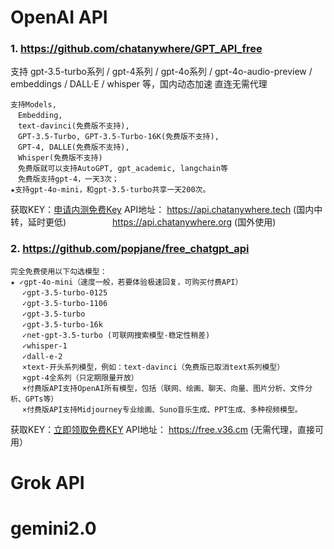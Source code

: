 # OpenAI API
### 1. https://github.com/chatanywhere/GPT_API_free
支持 gpt-3.5-turbo系列 / gpt-4系列 / gpt-4o系列 / gpt-4o-audio-preview / embeddings / DALL·E / whisper 等，国内动态加速 直连无需代理
```
支持Models, 
　Embedding, 
　text-davinci(免费版不支持), 
　GPT-3.5-Turbo, GPT-3.5-Turbo-16K(免费版不支持), 
　GPT-4, DALLE(免费版不支持), 
　Whisper(免费版不支持)
　免费版就可以支持AutoGPT, gpt_academic, langchain等
　免费版支持gpt-4，一天3次；
★支持gpt-4o-mini，和gpt-3.5-turbo共享一天200次。
```
获取KEY：[申请内测免费Key](https://api.chatanywhere.org/v1/oauth/free/render)
API地址： https://api.chatanywhere.tech (国内中转，延时更低)
　　　　　https://api.chatanywhere.org (国外使用)


### 2. https://github.com/popjane/free_chatgpt_api
```
完全免费使用以下勾选模型：
★ ✓gpt-4o-mini（速度一般，若要体验极速回复，可购买付费API）
 　✓gpt-3.5-turbo-0125
 　✓gpt-3.5-turbo-1106
 　✓gpt-3.5-turbo
 　✓gpt-3.5-turbo-16k
 　✓net-gpt-3.5-turbo (可联网搜索模型-稳定性稍差)
 　✓whisper-1
 　✓dall-e-2
 　×text-开头系列模型，例如：text-davinci（免费版已取消text系列模型）
 　×gpt-4全系列（只定期限量开放）
 　×付费版API支持OpenAI所有模型，包括（联网、绘画、聊天、向量、图片分析、文件分析、GPTs等）
 　×付费版API支持Midjourney专业绘画、Suno音乐生成、PPT生成、多种视频模型。
```
获取KEY：[立即领取免费KEY](https://free.v36.cm/github)
API地址： https://free.v36.cm (无需代理，直接可用）


# Grok API 



# gemini2.0


